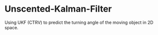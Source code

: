 # Unscented-Kalman-Filter
Using UKF (CTRV) to predict the turning angle of the moving object in 2D space.
